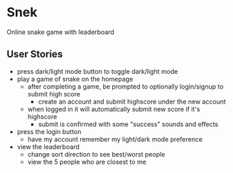 # Snek
Online snake game with leaderboard

## User Stories
- press dark/light mode button to toggle dark/light mode
- play a game of snake on the homepage
    - after completing a game, be prompted to optionally login/signup to submit high score
        - create an account and submit highscore under the new account
    - when logged in it will automatically submit new score if it's highscore
        - submit is confirmed with some "success" sounds and effects
- press the login button
    - have my account remember my light/dark mode preference
- view the leaderboard
    - change sort direction to see best/worst people
    - view the 5 people who are closest to me
